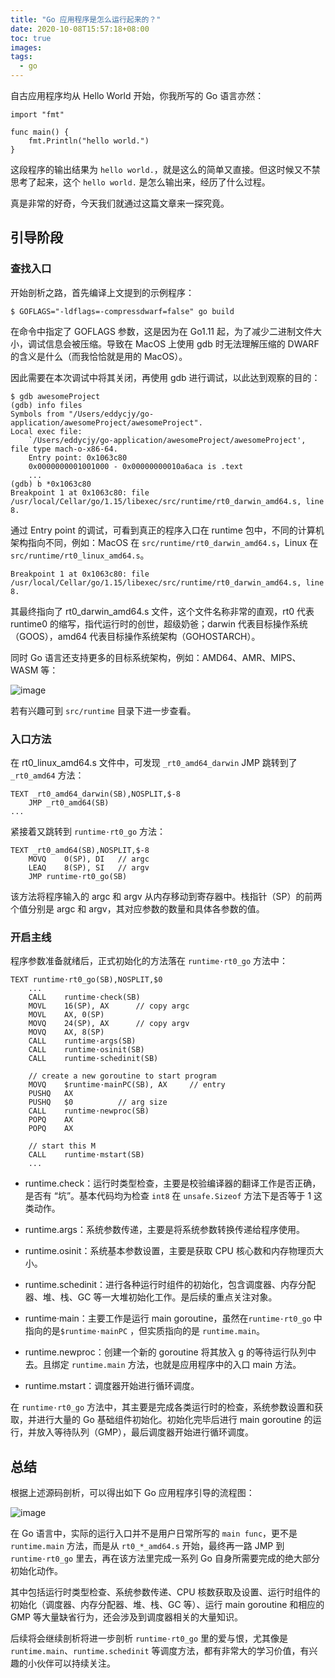 ```yaml
---
title: "Go 应用程序是怎么运行起来的？"
date: 2020-10-08T15:57:18+08:00
toc: true
images:
tags: 
  - go
---
```


自古应用程序均从 Hello World 开始，你我所写的 Go 语言亦然：

```
import "fmt"

func main() {
	fmt.Println("hello world.")
}
```

这段程序的输出结果为 `hello world.`，就是这么的简单又直接。但这时候又不禁思考了起来，这个 `hello world.` 是怎么输出来，经历了什么过程。

真是非常的好奇，今天我们就通过这篇文章来一探究竟。

## 引导阶段

### 查找入口

开始剖析之路，首先编译上文提到的示例程序：

```shell
$ GOFLAGS="-ldflags=-compressdwarf=false" go build 
```

在命令中指定了 GOFLAGS 参数，这是因为在 Go1.11 起，为了减少二进制文件大小，调试信息会被压缩。导致在 MacOS 上使用 gdb 时无法理解压缩的 DWARF 的含义是什么（而我恰恰就是用的 MacOS）。

因此需要在本次调试中将其关闭，再使用 gdb 进行调试，以此达到观察的目的：

```shell
$ gdb awesomeProject 
(gdb) info files
Symbols from "/Users/eddycjy/go-application/awesomeProject/awesomeProject".
Local exec file:
	`/Users/eddycjy/go-application/awesomeProject/awesomeProject', file type mach-o-x86-64.
	Entry point: 0x1063c80
	0x0000000001001000 - 0x00000000010a6aca is .text
	...
(gdb) b *0x1063c80
Breakpoint 1 at 0x1063c80: file /usr/local/Cellar/go/1.15/libexec/src/runtime/rt0_darwin_amd64.s, line 8.
```

通过 Entry point 的调试，可看到真正的程序入口在 runtime 包中，不同的计算机架构指向不同，例如：MacOS 在 `src/runtime/rt0_darwin_amd64.s`，Linux 在 `src/runtime/rt0_linux_amd64.s`。

```
Breakpoint 1 at 0x1063c80: file /usr/local/Cellar/go/1.15/libexec/src/runtime/rt0_darwin_amd64.s, line 8.
```

其最终指向了 rt0_darwin_amd64.s 文件，这个文件名称非常的直观，rt0 代表 runtime0 的缩写，指代运行时的创世，超级奶爸；darwin 代表目标操作系统（GOOS），amd64 代表目标操作系统架构（GOHOSTARCH）。

同时 Go 语言还支持更多的目标系统架构，例如：AMD64、AMR、MIPS、WASM 等：

![image](https://image.eddycjy.com/981720dfbce750bec26fc394e97d9ff7.jpg)

若有兴趣可到 `src/runtime` 目录下进一步查看。

### 入口方法

在 rt0_linux_amd64.s 文件中，可发现 `_rt0_amd64_darwin` JMP 跳转到了 `_rt0_amd64` 方法：

```
TEXT _rt0_amd64_darwin(SB),NOSPLIT,$-8
	JMP	_rt0_amd64(SB)
...
```

紧接着又跳转到 `runtime·rt0_go` 方法：

```
TEXT _rt0_amd64(SB),NOSPLIT,$-8
	MOVQ	0(SP), DI	// argc
	LEAQ	8(SP), SI	// argv
	JMP	runtime·rt0_go(SB)
```

该方法将程序输入的 argc 和 argv 从内存移动到寄存器中。栈指针（SP）的前两个值分别是 argc 和 argv，其对应参数的数量和具体各参数的值。

### 开启主线

程序参数准备就绪后，正式初始化的方法落在 `runtime·rt0_go` 方法中：

```
TEXT runtime·rt0_go(SB),NOSPLIT,$0
	...
	CALL	runtime·check(SB)
	MOVL	16(SP), AX		// copy argc
	MOVL	AX, 0(SP)
	MOVQ	24(SP), AX		// copy argv
	MOVQ	AX, 8(SP)
	CALL	runtime·args(SB)
	CALL	runtime·osinit(SB)
	CALL	runtime·schedinit(SB)

	// create a new goroutine to start program
	MOVQ	$runtime·mainPC(SB), AX		// entry
	PUSHQ	AX
	PUSHQ	$0			// arg size
	CALL	runtime·newproc(SB)
	POPQ	AX
	POPQ	AX

	// start this M
	CALL	runtime·mstart(SB)
	...
```


- runtime.check：运行时类型检查，主要是校验编译器的翻译工作是否正确，是否有 “坑”。基本代码均为检查 `int8` 在 `unsafe.Sizeof` 方法下是否等于 1 这类动作。

- runtime.args：系统参数传递，主要是将系统参数转换传递给程序使用。

- runtime.osinit：系统基本参数设置，主要是获取 CPU 核心数和内存物理页大小。

- runtime.schedinit：进行各种运行时组件的初始化，包含调度器、内存分配器、堆、栈、GC 等一大堆初始化工作。是后续的重点关注对象。

- runtime·main：主要工作是运行 main goroutine，虽然在`runtime·rt0_go` 中指向的是`$runtime·mainPC` ，但实质指向的是 `runtime.main`。

- runtime.newproc：创建一个新的 goroutine 将其放入 g 的等待运行队列中去。且绑定 `runtime.main` 方法，也就是应用程序中的入口 main 方法。

- runtime.mstart：调度器开始进行循环调度。

在 `runtime·rt0_go` 方法中，其主要是完成各类运行时的检查，系统参数设置和获取，并进行大量的 Go 基础组件初始化。初始化完毕后进行 main goroutine 的运行，并放入等待队列（GMP），最后调度器开始进行循环调度。

## 总结

根据上述源码剖析，可以得出如下 Go 应用程序引导的流程图：

![image](https://image.eddycjy.com/057c1ccb06c16e8c5f38ff5800e3fa63.jpg)

在 Go 语言中，实际的运行入口并不是用户日常所写的 `main func`，更不是 `runtime.main` 方法，而是从 `rt0_*_amd64.s` 开始，最终再一路 JMP 到 `runtime·rt0_go` 里去，再在该方法里完成一系列 Go 自身所需要完成的绝大部分初始化动作。

其中包括运行时类型检查、系统参数传递、CPU 核数获取及设置、运行时组件的初始化（调度器、内存分配器、堆、栈、GC 等）、运行 main goroutine 和相应的 GMP 等大量缺省行为，还会涉及到调度器相关的大量知识。

后续将会继续剖析将进一步剖析 `runtime·rt0_go` 里的爱与恨，尤其像是 `runtime.main`、`runtime.schedinit` 等调度方法，都有非常大的学习价值，有兴趣的小伙伴可以持续关注。
